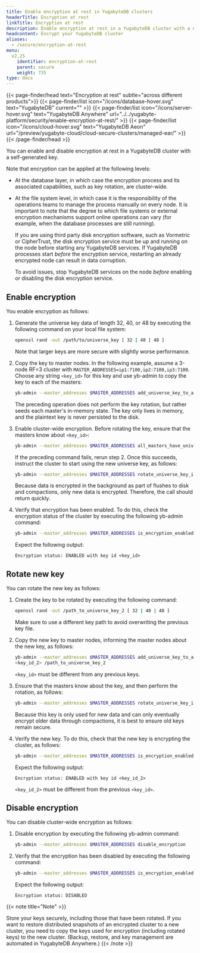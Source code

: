 ```yaml
---
title: Enable encryption at rest in YugabyteDB clusters
headerTitle: Encryption at rest
linkTitle: Encryption at rest
description: Enable encryption at rest in a YugabyteDB cluster with a user-generated key.
headcontent: Encrypt your YugabyteDB cluster
aliases:
  - /secure/encryption-at-rest
menu:
  v2.25
    identifier: encryption-at-rest
    parent: secure
    weight: 735
type: docs
---
```


{{< page-finder/head text="Encryption at rest" subtle="across different products">}}
  {{< page-finder/list icon="/icons/database-hover.svg" text="YugabyteDB" current="" >}}
  {{< page-finder/list icon="/icons/server-hover.svg" text="YugabyteDB Anywhere" url="../../yugabyte-platform/security/enable-encryption-at-rest/" >}}
  {{< page-finder/list icon="/icons/cloud-hover.svg" text="YugabyteDB Aeon" url="/preview/yugabyte-cloud/cloud-secure-clusters/managed-ear/" >}}
{{< /page-finder/head >}}

You can enable and disable encryption at rest in a YugabyteDB cluster with a self-generated key.

Note that encryption can be applied at the following levels:

- At the database layer, in which case the encryption process and its associated capabilities, such as key rotation, are cluster-wide.
- At the file system level, in which case it is the responsibility of the operations teams to manage the process manually on every node. It is important to note that the degree to which file systems or external encryption mechanisms support online operations can vary (for example, when the database processes are still running).

    If you are using third party disk encryption software, such as Vormetric or CipherTrust, the disk encryption service must be up and running on the node before starting any YugabyteDB services. If YugabyteDB processes start _before_ the encryption service, restarting an already encrypted node can result in data corruption.

    To avoid issues, stop YugabyteDB services on the node _before_ enabling or disabling the disk encryption service.

## Enable encryption

You enable encryption as follows:

1. Generate the universe key data of length 32, 40, or 48 by executing the following command on your local file system:

    ```sh
    openssl rand -out /path/to/universe_key [ 32 | 40 | 48 ]
    ```

    Note that larger keys are more secure with slightly worse performance.

1. Copy the key to master nodes. In the following example, assume a 3-node RF=3 cluster with `MASTER_ADDRESSES=ip1:7100,ip2:7100,ip3:7100`. Choose any string `<key_id>` for this key and use yb-admin to copy the key to each of the masters:

    ```sh
    yb-admin --master_addresses $MASTER_ADDRESSES add_universe_key_to_all_masters <key_id> /<path_to_universe_key>
    ```

    The preceding operation does not perform the key rotation, but rather seeds each master's in-memory state. The key only lives in memory, and the plaintext key is never persisted to the disk.

1. Enable cluster-wide encryption. Before rotating the key, ensure that the masters know about `<key_id>`:

    ```sh
    yb-admin --master_addresses $MASTER_ADDRESSES all_masters_have_universe_key_in_memory <key_id>
    ```

    If the preceding command fails, rerun step 2. Once this succeeds, instruct the cluster to start using the new universe key, as follows:

    ```sh
    yb-admin --master_addresses $MASTER_ADDRESSES rotate_universe_key_in_memory <key_id>
    ```

    Because data is encrypted in the background as part of flushes to disk and compactions, only new data is encrypted. Therefore, the call should return quickly.

1. Verify that encryption has been enabled. To do this, check the encryption status of the cluster by executing the following yb-admin command:

    ```sh
    yb-admin --master_addresses $MASTER_ADDRESSES is_encryption_enabled
    ```

    Expect the following output:

    ```output
    Encryption status: ENABLED with key id <key_id>
    ```

## Rotate new key

You can rotate the new key as follows:

1. Create the key to be rotated by executing the following command:

    ```sh
    openssl rand -out /path_to_universe_key_2 [ 32 | 40 | 48 ]
    ```

    Make sure to use a different key path to avoid overwriting the previous key file.

1. Copy the new key to master nodes, informing the master nodes about the new key, as follows:

    ```sh
    yb-admin --master_addresses $MASTER_ADDRESSES add_universe_key_to_all_masters
    <key_id_2> /path_to_universe_key_2
    ```

    `<key_id>` must be different from any previous keys.

1. Ensure that the masters know about the key, and then perform the rotation, as follows:

    ```sh
    yb-admin --master_addresses $MASTER_ADDRESSES rotate_universe_key_in_memory <key_id_2>
    ```

    Because this key is only used for new data and can only eventually encrypt older data through compactions, it is best to ensure old keys remain secure.

1. Verify the new key. To do this, check that the new key is encrypting the cluster, as follows:

    ```sh
    yb-admin --master_addresses $MASTER_ADDRESSES is_encryption_enabled
    ```

    Expect the following output:

    ```output
    Encryption status: ENABLED with key id <key_id_2>
    ```

    `<key_id_2>` must be different from the previous `<key_id>`.

## Disable encryption

You can disable cluster-wide encryption as follows:

1. Disable encryption by executing the following yb-admin command:

    ```sh
    yb-admin --master_addresses $MASTER_ADDRESSES disable_encryption
    ```

1. Verify that the encryption has been disabled by executing the following command:

    ```sh
    yb-admin --master_addresses $MASTER_ADDRESSES is_encryption_enabled
    ```

    Expect the following output:

    ```output
    Encryption status: DISABLED
    ```


{{< note title="Note" >}}

Store your keys securely, including those that have been rotated. If you want to restore distributed snapshots of an encrypted cluster to a new cluster, 
you need to copy the keys used for encryption (including rotated keys) to the new cluster. (Backup, restore, and key management are automated in YugabyteDB Anywhere.)
{{< /note >}}
